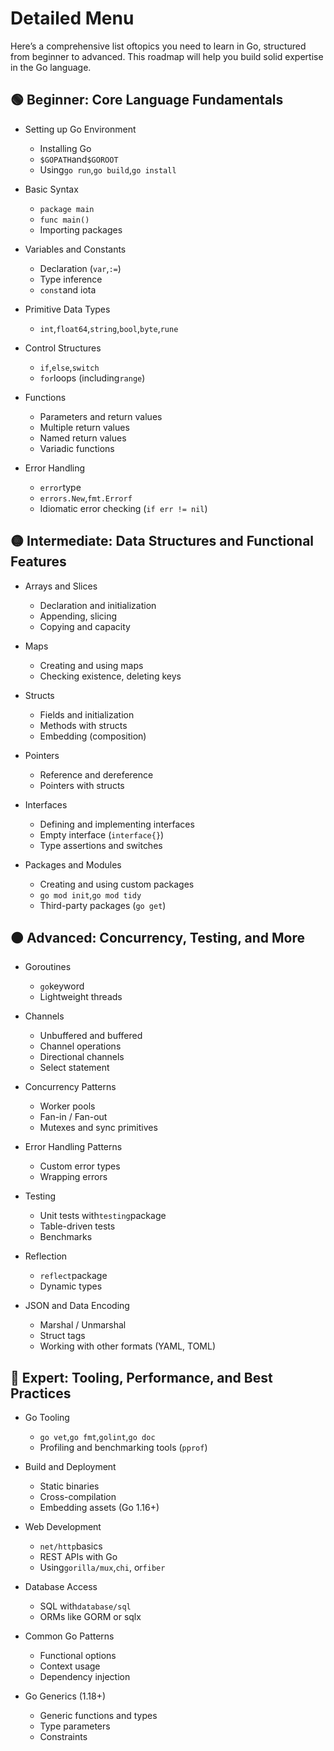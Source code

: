 # Detailed Menu

Here’s a comprehensive list oftopics you need to learn in Go, structured from beginner to advanced. This roadmap will help you build solid expertise in the Go language.

## 🟢 Beginner: Core Language Fundamentals

  - Setting up Go Environment
    - Installing Go
    - `$GOPATH`and`$GOROOT`
    - Using`go run`,`go build`,`go install`

  - Basic Syntax
    - `package main`
    - `func main()`
    - Importing packages

  - Variables and Constants
    - Declaration (`var`,`:=`)
    - Type inference
    - `const`and iota

  - Primitive Data Types
    - `int`,`float64`,`string`,`bool`,`byte`,`rune`

  - Control Structures
    - `if`,`else`,`switch`
    - `for`loops (including`range`)

  - Functions
    - Parameters and return values
    - Multiple return values
    - Named return values
    - Variadic functions

  - Error Handling
    - `error`type
    - `errors.New`,`fmt.Errorf`
    - Idiomatic error checking (`if err != nil`)

## 🟡 Intermediate: Data Structures and Functional Features

  - Arrays and Slices
    - Declaration and initialization
    - Appending, slicing
    - Copying and capacity

  - Maps
    - Creating and using maps
    - Checking existence, deleting keys

  - Structs
    - Fields and initialization
    - Methods with structs
    - Embedding (composition)

  - Pointers
    - Reference and dereference
    - Pointers with structs

  - Interfaces
    - Defining and implementing interfaces
    - Empty interface (`interface{}`)
    - Type assertions and switches

  - Packages and Modules
    - Creating and using custom packages
    - `go mod init`,`go mod tidy`
    - Third-party packages (`go get`)

## 🟠 Advanced: Concurrency, Testing, and More

  - Goroutines
    - `go`keyword
    - Lightweight threads

  - Channels
    - Unbuffered and buffered
    - Channel operations
    - Directional channels
    - Select statement

  - Concurrency Patterns
    - Worker pools
    - Fan-in / Fan-out
    - Mutexes and sync primitives

  - Error Handling Patterns
    - Custom error types
    - Wrapping errors

  - Testing
    - Unit tests with`testing`package
    - Table-driven tests
    - Benchmarks

  - Reflection
    - `reflect`package
    - Dynamic types

  - JSON and Data Encoding
    - Marshal / Unmarshal
    - Struct tags
    - Working with other formats (YAML, TOML)

## 🔵 Expert: Tooling, Performance, and Best Practices

  - Go Tooling
    - `go vet`,`go fmt`,`golint`,`go doc`
    - Profiling and benchmarking tools (`pprof`)

  - Build and Deployment
    - Static binaries
    - Cross-compilation
    - Embedding assets (Go 1.16+)

  - Web Development
    - `net/http`basics
    - REST APIs with Go
    - Using`gorilla/mux`,`chi`, or`fiber`

  - Database Access
    - SQL with`database/sql`
    - ORMs like GORM or sqlx

  - Common Go Patterns
    - Functional options
    - Context usage
    - Dependency injection

  - Go Generics (1.18+)
    - Generic functions and types
    - Type parameters
    - Constraints
